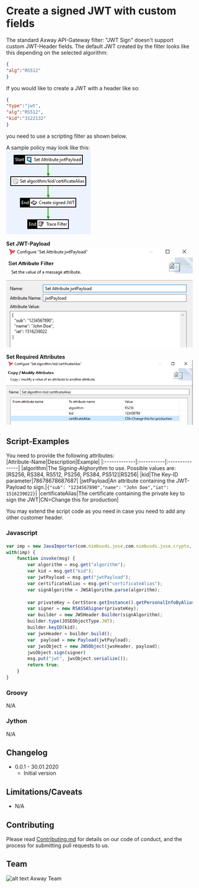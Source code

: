 # Create a signed JWT with custom fields

The standard Axway API-Gateway filter: "JWT Sign" doesn't support custom JWT-Header fields. The
default JWT created by the filter looks like this depending on the selected algorithm:
```json
{
"alg":"RS512"
}
```
If you would like to create a JWT with a header like so:
```json
{
"type":"jwt",
"alg":"RS512",
"kid":"3122132"
}
```
you need to use a scripting filter as shown below.

A sample policy may look like this:  
![Sample-Policy](./images/sample-policy.png)

__Set JWT-Payload__  
![Sample-Policy](./images/set-jwt-payload.png)

__Set Required Attributes__  
![Sample-Policy](./images/set-attributes.png)

## Script-Examples

You need to provide the following attributes:  
|Attribute-Name|Description|Example|
|:-------------|:-----------|:---------------|
|algorithm|The Signing-Alghorythm to use. Possible values are: [RS256, RS384, RS512, PS256, PS384, PS512]|RS256|
|kid|The Key-ID parameter|78678678687687|
|jwtPayload|An attribute containing the JWT-Payload to sign.|`{"sub": "1234567890","name": "John Doe","iat": 1516239022}`|
|certificateAlias|The certificate containing the private key to sign the JWT|CN=Change this for production|

You may extend the script code as you need in case you need to add any other customer header.

### Javascript
```javascript
var imp = new JavaImporter(com.nimbusds.jose,com.nimbusds.jose.crypto, com.vordel.store.cert);
with(imp) {
	function invoke(msg) {
		var algorithm = msg.get("algorithm");
		var kid = msg.get("kid");
		var jwtPayload = msg.get("jwtPayload");
		var certificateAlias = msg.get("certificateAlias");
		var signAlgorithm = JWSAlgorithm.parse(algorithm);

		var privateKey = CertStore.getInstance().getPersonalInfoByAlias(certificateAlias).privateKey;
		var signer = new RSASSASigner(privateKey);
		var builder = new JWSHeader.Builder(signAlgorithm);
		builder.type(JOSEObjectType.JWT);
		builder.keyID(kid);
		var jwsHeader = builder.build();
		var  payload = new Payload(jwtPayload);
		var jwsObject = new JWSObject(jwsHeader, payload);
		jwsObject.sign(signer)
		msg.put("jwt", jwsObject.serialize());
		return true;
	}
}
```

### Groovy
N/A

### Jython
N/A

## Changelog
- 0.0.1 - 30.01.2020
  - Initial version


## Limitations/Caveats
- N/A

## Contributing

Please read [Contributing.md](https://github.com/Axway-API-Management-Plus/Common/blob/master/Contributing.md) for details on our code of conduct, and the process for submitting pull requests to us.

## Team

![alt text][Axwaylogo] Axway Team

[Axwaylogo]: https://github.com/Axway-API-Management/Common/blob/master/img/AxwayLogoSmall.png  "Axway logo"

